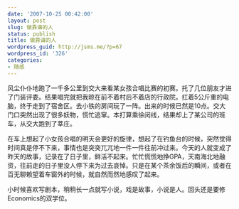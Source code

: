 ```yaml
---
date: '2007-10-25 00:42:00'
layout: post
slug: 做靠谱的人
status: publish
title: 做靠谱的人
wordpress_guid: http://jsms.me/?p=67
wordpress_id: '326'
categories:
- 随感
---
```


风尘仆仆地跑了一千多公里到交大来看某女孩合唱比赛的初赛。托了几位朋友才进了门装评委。结果唱完就把我晾在前不着村后不着店的行政院。扛着5公斤重的电脑，终于走到了宿舍区。去小铁的房间玩了一阵。出来的时候已然是10点。交大门口突然出现了很多妖物，慌忙逃窜。本打算乘徐闵线，结果却上了某公司的班车，从交大跑到了莘庄。

在车上想起了小女孩合唱的明天会更好的旋律，想起了在钓鱼台的时候，突然觉得时间真是停不下来，事情也是突突兀兀地一件一件往前冲过来。今天的人就变成了昨天的故事，记录在了日子里，鲜活不起来。忙忙慌慌地挣GPA，天南海北地融资，往前走的日子里没人停下来为过去哀悼。只是在某个茶余饭后的瞬间，或者在百无聊赖望着车窗外的时候，就自然而然地感叹了起来。

小时候喜欢写剧本，稍稍长一点就写小说，戏是故事，小说是人。回头还是要修Economics的双学位。
